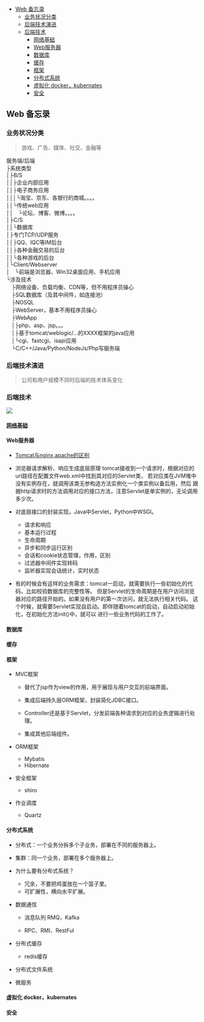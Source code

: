 
<!-- vim-markdown-toc GFM -->

- [Web 备忘录](#web-备忘录)
  - [业务状况分类](#业务状况分类)
  - [后端技术演进](#后端技术演进)
  - [后端技术](#后端技术)
    - [网络基础](#网络基础)
    - [Web服务器](#web服务器)
    - [数据库](#数据库)
    - [缓存](#缓存)
    - [框架](#框架)
    - [分布式系统](#分布式系统)
    - [虚拟化 docker，kubernates](#虚拟化-dockerkubernates)
    - [安全](#安全)

<!-- vim-markdown-toc -->


## Web 备忘录


### 业务状况分类
> 游戏、广告、媒体、社交、金融等

服务端/后端  
├系统类型  
│├B/S  
││├企业内部应用  
││├电子商务应用  
│││└淘宝、京东、各银行的商城。。。。  
││└传统web应用  
││　└论坛、博客、微博。。。。  
│├C/S  
││└数据库  
│├专门TCP/UDP服务  
││├QQ、IQC等IM后台  
││├各种金融交易的后台  
││└各种游戏的后台  
│└Client/Webserver  
│　└前端是浏览器、Win32桌面应用、手机应用  
└涉及技术  
　├网络设备、负载均衡、CDN等，但不用程序员操心  
　├SQL数据库（及其中间件，如连接池）  
　├NOSQL  
　├WebServer，基本不用程序员操心  
　├WebApp  
　│├php、asp、jsp。。。  
　│├基于tomcat/weblogic/...的XXXX框架的java应用  
　│└cgi、fastcgi、isapi应用  
　└C/C++/Java/Python/NodeJs/Php写服务端  


### 后端技术演进

> 公司和用户规模不同时后端的技术体系变化


### 后端技术

  <img src=".../0.Resources/java/Java后端技术栈.jpg">


#### [网络基础](../3.网络及数据库/Network.md)


#### Web服务器

- [Tomcat与nginx,apache的区别](https://blog.csdn.net/wowotuo/article/details/80780786)

- 浏览器请求解析、响应生成底层原理
  tomcat接收到一个请求时，根据对应的url路径在配置文件web.xml中找到其对应的Servlet类，
  若对应类在JVM堆中没有实例存在，就调用该类无参构造方法实例化一个类实例以备后用，然后
  跟据http请求时的方法调用对应的接口方法，注意Servlet是单实例的，无论调用多少次。

- 对底层接口的封装实现，Java中Servlet，Python中WSGI。
  - 请求和响应
  - 基本运行过程
  - 生命周期
  - 异步和同步运行区别
  - 会话和cookie状态管理，作用，区别
  - 过滤器中间件实现转码
  - 监听器实现会话统计，实时状态

- 有的时候会有这样的业务需求：tomcat一启动，就需要执行一些初始化的代码，比如校验数据库的完整性等。
  但是Servlet的生命周期是在用户访问浏览器对应的路径开始的。如果没有用户的第一次访问，就无法执行相关代码。
  这个时候，就需要Servlet实现自启动。即伴随着tomcat的启动，自动启动初始化，在初始化方法init()中，就可以
  进行一些业务代码的工作了。


#### 数据库


#### 缓存


#### 框架
- MVC框架
  - 替代了jsp作为view的作用，用于展现与用户交互的前端界面。

  - 集成后端持久层ORM框架，封装简化JDBC接口。

  - Controller还是基于Servlet，分发前端各种请求到对应的业务逻辑进行处理。

  - 集成其他后端组件。

- ORM框架
  - Mybatis
  - Hibernate

- 安全框架
  - shiro

- 作业调度
  - Quartz


#### 分布式系统
- 分布式：一个业务分拆多个子业务，部署在不同的服务器上。

- 集群：同一个业务，部署在多个服务器上。

- 为什么要有分布式系统？
  - 冗余，不要把鸡蛋放在一个篮子里。
  - 可扩展性，横向水平扩展。

- 数据通信
  - 消息队列 RMQ，Kafka

  - RPC、RMI、RestFul

- 分布式缓存
  - redis缓存

- 分布式文件系统

- 微服务


#### 虚拟化 docker，kubernates


#### 安全


